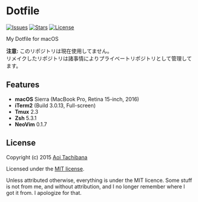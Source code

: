 # Dotfile

[![Issues](https://img.shields.io/github/issues/39e/dotfiles.svg?style=flat-square)](https://github.com/39e/dotfiles/issues)
[![Stars](https://img.shields.io/github/stars/39e/dotfiles.svg?style=flat-square)](https://github.com/39e/dotfiles/stargazers)
[![License](https://img.shields.io/badge/license-MIT-blue.svg?style=flat-square)](LICENSE)

My Dotfile for macOS

**注意:** このリポジトリは現在使用してません。<br>リメイクしたリポジトリは諸事情によりプライベートリポジトリとして管理してます。

## Features

- **macOS** Sierra (MacBook Pro, Retina 15-inch, 2016)
- **iTerm2** (Build 3.0.13, Full-screen)
- **Tmux** 2.3
- **Zsh** 5.3.1
- **NeoVim** 0.1.7

## License

Copyright (c) 2015 [Aoi Tachibana](https://ress.mit-license.org/2015)

Licensed under the [MIT license](LICENSE).

Unless attributed otherwise, everything is under the MIT licence. 
Some stuff is not from me, and without attribution, and I no longer remember where I got it from. 
I apologize for that.

<!-- :vim:foldmethod=expr: -->
